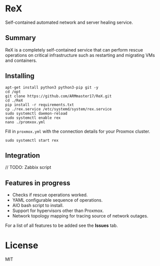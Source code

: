# ReX
Self-contained automated network and server healing service.

## Summary
ReX is a completely self-contained service that can perform rescue operations on critical infrastructure such as restarting and migrating VMs and containers.

## Installing
```
apt-get install python3 python3-pip git -y
cd /opt
git clone https://github.com/ARMmaster17/ReX.git
cd ./ReX
pip install -r requirements.txt
cp ./rex.service /etc/systemd/system/rex.service
sudo systemctl daemon-reload
sudo systemctl enable rex
nano ./promxox.yml
```

Fill in `proxmox.yml` with the connection details for your Proxmox cluster.

```
sudo systemctl start rex
```

## Integration
// TODO: Zabbix script

## Features in progress
- Checks if rescue operations worked.
- YAML configurable sequence of operations.
- AIO bash script to install.
- Support for hypervisors other than Proxmox.
- Network topology mapping for tracing source of network outages.

For a list of all features to be added see the **Issues** tab.

# License
MIT